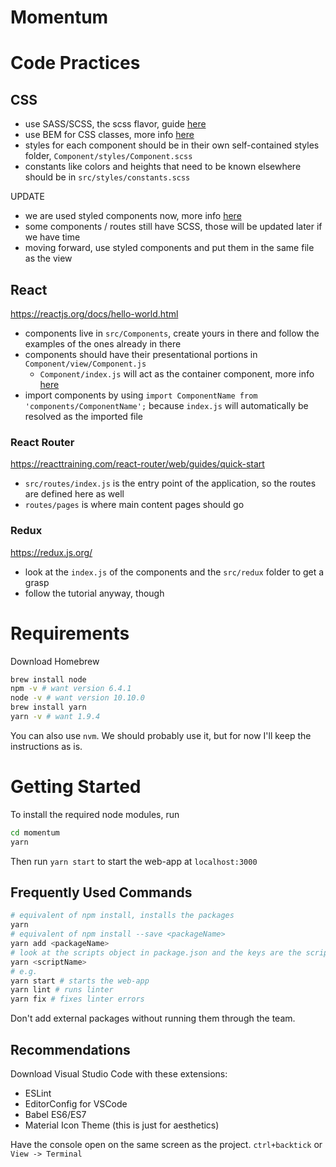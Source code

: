# Momentum

# Code Practices
## CSS
* use SASS/SCSS, the scss flavor, guide [here](https://sass-lang.com/guide)
* use BEM for CSS classes, more info [here](http://getbem.com/)
* styles for each component should be in their own self-contained styles folder, `Component/styles/Component.scss`
* constants like colors and heights that need to be known elsewhere should be in `src/styles/constants.scss`


UPDATE
* we are used styled components now, more info [here](https://www.styled-components.com/)
* some components / routes still have SCSS, those will be updated later if we have time
* moving forward, use styled components and put them in the same file as the view

## React
https://reactjs.org/docs/hello-world.html
* components live in `src/Components`, create yours in there and follow the examples of the ones already in there 
* components should have their presentational portions in `Component/view/Component.js`
  * `Component/index.js` will act as the container component, more info [here](https://medium.com/@dan_abramov/smart-and-dumb-components-7ca2f9a7c7d0)
* import components by using `import ComponentName from 'components/ComponentName';` because `index.js` will automatically be resolved as the imported file

### React Router
https://reacttraining.com/react-router/web/guides/quick-start
* `src/routes/index.js` is the entry point of the application, so the routes are defined here as well
* `routes/pages` is where main content pages should go

### Redux
https://redux.js.org/
* look at the `index.js` of the components and the `src/redux` folder to get a grasp
* follow the tutorial anyway, though

# Requirements
Download Homebrew
```bash
brew install node
npm -v # want version 6.4.1
node -v # want version 10.10.0
brew install yarn
yarn -v # want 1.9.4
```

You can also use `nvm`. We should probably use it, but for now I'll keep the instructions as is.

# Getting Started
To install the required node modules, run
```bash
cd momentum
yarn
```

Then run `yarn start` to start the web-app at `localhost:3000`

## Frequently Used Commands
```bash
# equivalent of npm install, installs the packages
yarn
# equivalent of npm install --save <packageName>
yarn add <packageName>
# look at the scripts object in package.json and the keys are the scripts
yarn <scriptName>
# e.g.
yarn start # starts the web-app
yarn lint # runs linter
yarn fix # fixes linter errors
```

Don't add external packages without running them through the team.

## Recommendations
Download Visual Studio Code with these extensions:
* ESLint
* EditorConfig for VSCode
* Babel ES6/ES7
* Material Icon Theme (this is just for aesthetics)

Have the console open on the same screen as the project. `ctrl+backtick` or `View -> Terminal`
